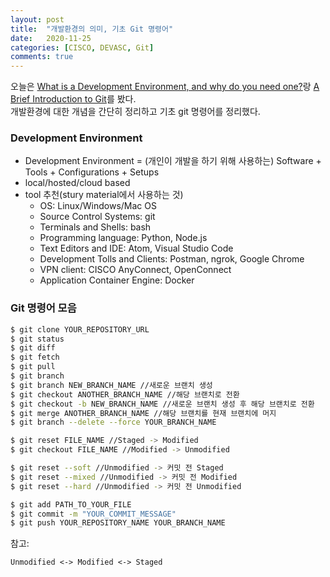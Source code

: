 ```yaml
---
layout: post
title:  "개발환경의 의미, 기초 Git 명령어"
date:   2020-11-25
categories: [CISCO, DEVASC, Git]
comments: true
---
```


오늘은 [What is a Development Environment, and why do you need one?][1]랑 [A Brief Introduction to Git][2]를 봤다.   
개발환경에 대한 개념을 간단히 정리하고 기초 git 명령어를 정리했다.   

### Development Environment   
* Development Environment = (개인이 개발을 하기 위해 사용하는) Software + Tools + Configurations + Setups   
* local/hosted/cloud based   
* tool 추천(stury material에서 사용하는 것)
	* OS: Linux/Windows/Mac OS
	* Source Control Systems: git
	* Terminals and Shells: bash
	* Programming language: Python, Node.js
	* Text Editors and IDE: Atom, Visual Studio Code
	* Development Tolls and Clients: Postman, ngrok, Google Chrome
	* VPN client: CISCO AnyConnect, OpenConnect
	* Application Container Engine: Docker   

### Git 명령어 모음
```sh
$ git clone YOUR_REPOSITORY_URL
$ git status
$ git diff
$ git fetch
$ git pull
$ git branch
$ git branch NEW_BRANCH_NAME //새로운 브랜치 생성
$ git checkout ANOTHER_BRANCH_NAME //해당 브랜치로 전환
$ git checkout -b NEW_BRANCH_NAME //새로운 브랜치 생성 후 해당 브랜치로 전환
$ git merge ANOTHER_BRANCH_NAME //해당 브랜치를 현재 브랜치에 머지
$ git branch --delete --force YOUR_BRANCH_NAME

$ git reset FILE_NAME //Staged -> Modified
$ git checkout FILE_NAME //Modified -> Unmodified

$ git reset --soft //Unmodified -> 커밋 전 Staged
$ git reset --mixed //Unmodified -> 커밋 전 Modified
$ git reset --hard //Unmodified -> 커밋 전 Unmodified

$ git add PATH_TO_YOUR_FILE
$ git commit -m "YOUR_COMMIT_MESSAGE"
$ git push YOUR_REPOSITORY_NAME YOUR_BRANCH_NAME

```

참고:
```
Unmodified <-> Modified <-> Staged
```

[1]: https://developer.cisco.com/learning/lab/dev-what/step/1
[2]: https://developer.cisco.com/learning/lab/git-basic-workflows/step/1
